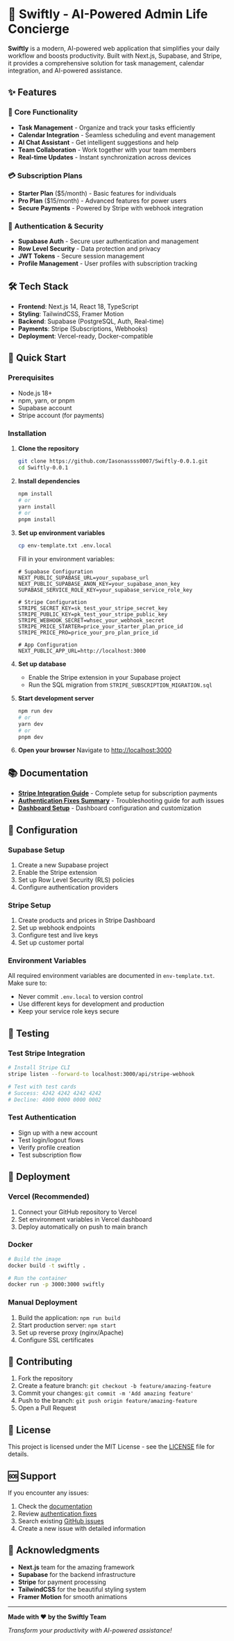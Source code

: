 # 🚀 Swiftly - AI-Powered Admin Life Concierge

**Swiftly** is a modern, AI-powered web application that simplifies your daily workflow and boosts productivity. Built with Next.js, Supabase, and Stripe, it provides a comprehensive solution for task management, calendar integration, and AI-powered assistance.

## ✨ Features

### 🎯 **Core Functionality**
- **Task Management** - Organize and track your tasks efficiently
- **Calendar Integration** - Seamless scheduling and event management
- **AI Chat Assistant** - Get intelligent suggestions and help
- **Team Collaboration** - Work together with your team members
- **Real-time Updates** - Instant synchronization across devices

### 💳 **Subscription Plans**
- **Starter Plan** ($5/month) - Basic features for individuals
- **Pro Plan** ($15/month) - Advanced features for power users
- **Secure Payments** - Powered by Stripe with webhook integration

### 🔐 **Authentication & Security**
- **Supabase Auth** - Secure user authentication and management
- **Row Level Security** - Data protection and privacy
- **JWT Tokens** - Secure session management
- **Profile Management** - User profiles with subscription tracking

## 🛠️ Tech Stack

- **Frontend**: Next.js 14, React 18, TypeScript
- **Styling**: TailwindCSS, Framer Motion
- **Backend**: Supabase (PostgreSQL, Auth, Real-time)
- **Payments**: Stripe (Subscriptions, Webhooks)
- **Deployment**: Vercel-ready, Docker-compatible

## 🚀 Quick Start

### Prerequisites
- Node.js 18+ 
- npm, yarn, or pnpm
- Supabase account
- Stripe account (for payments)

### Installation

1. **Clone the repository**
   ```bash
   git clone https://github.com/Iasonassss0007/Swiftly-0.0.1.git
   cd Swiftly-0.0.1
   ```

2. **Install dependencies**
   ```bash
   npm install
   # or
   yarn install
   # or
   pnpm install
   ```

3. **Set up environment variables**
   ```bash
   cp env-template.txt .env.local
   ```
   
   Fill in your environment variables:
   ```env
   # Supabase Configuration
   NEXT_PUBLIC_SUPABASE_URL=your_supabase_url
   NEXT_PUBLIC_SUPABASE_ANON_KEY=your_supabase_anon_key
   SUPABASE_SERVICE_ROLE_KEY=your_supabase_service_role_key
   
   # Stripe Configuration
   STRIPE_SECRET_KEY=sk_test_your_stripe_secret_key
   STRIPE_PUBLIC_KEY=pk_test_your_stripe_public_key
   STRIPE_WEBHOOK_SECRET=whsec_your_webhook_secret
   STRIPE_PRICE_STARTER=price_your_starter_plan_price_id
   STRIPE_PRICE_PRO=price_your_pro_plan_price_id
   
   # App Configuration
   NEXT_PUBLIC_APP_URL=http://localhost:3000
   ```

4. **Set up database**
   - Enable the Stripe extension in your Supabase project
   - Run the SQL migration from `STRIPE_SUBSCRIPTION_MIGRATION.sql`

5. **Start development server**
   ```bash
   npm run dev
   # or
   yarn dev
   # or
   pnpm dev
   ```

6. **Open your browser**
   Navigate to [http://localhost:3000](http://localhost:3000)

## 📚 Documentation

- **[Stripe Integration Guide](STRIPE_INTEGRATION_README.md)** - Complete setup for subscription payments
- **[Authentication Fixes Summary](AUTHENTICATION_FIXES_SUMMARY.md)** - Troubleshooting guide for auth issues
- **[Dashboard Setup](DASHBOARD_README.md)** - Dashboard configuration and customization

## 🔧 Configuration

### Supabase Setup
1. Create a new Supabase project
2. Enable the Stripe extension
3. Set up Row Level Security (RLS) policies
4. Configure authentication providers

### Stripe Setup
1. Create products and prices in Stripe Dashboard
2. Set up webhook endpoints
3. Configure test and live keys
4. Set up customer portal

### Environment Variables
All required environment variables are documented in `env-template.txt`. Make sure to:
- Never commit `.env.local` to version control
- Use different keys for development and production
- Keep your service role keys secure

## 🧪 Testing

### Test Stripe Integration
```bash
# Install Stripe CLI
stripe listen --forward-to localhost:3000/api/stripe-webhook

# Test with test cards
# Success: 4242 4242 4242 4242
# Decline: 4000 0000 0000 0002
```

### Test Authentication
- Sign up with a new account
- Test login/logout flows
- Verify profile creation
- Test subscription flow

## 🚀 Deployment

### Vercel (Recommended)
1. Connect your GitHub repository to Vercel
2. Set environment variables in Vercel dashboard
3. Deploy automatically on push to main branch

### Docker
```bash
# Build the image
docker build -t swiftly .

# Run the container
docker run -p 3000:3000 swiftly
```

### Manual Deployment
1. Build the application: `npm run build`
2. Start production server: `npm start`
3. Set up reverse proxy (nginx/Apache)
4. Configure SSL certificates

## 🤝 Contributing

1. Fork the repository
2. Create a feature branch: `git checkout -b feature/amazing-feature`
3. Commit your changes: `git commit -m 'Add amazing feature'`
4. Push to the branch: `git push origin feature/amazing-feature`
5. Open a Pull Request

## 📝 License

This project is licensed under the MIT License - see the [LICENSE](LICENSE) file for details.

## 🆘 Support

If you encounter any issues:

1. Check the [documentation](STRIPE_INTEGRATION_README.md)
2. Review [authentication fixes](AUTHENTICATION_FIXES_SUMMARY.md)
3. Search existing [GitHub issues](https://github.com/Iasonassss0007/Swiftly-0.0.1/issues)
4. Create a new issue with detailed information

## 🙏 Acknowledgments

- **Next.js** team for the amazing framework
- **Supabase** for the backend infrastructure
- **Stripe** for payment processing
- **TailwindCSS** for the beautiful styling system
- **Framer Motion** for smooth animations

---

**Made with ❤️ by the Swiftly Team**

*Transform your productivity with AI-powered assistance!*

